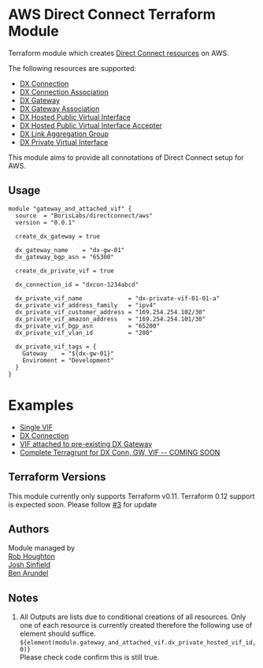 # AWS Direct Connect Terraform Module
Terraform module which creates [Direct Connect resources](https://docs.aws.amazon.com/directconnect/latest/UserGuide/Welcome.html) on AWS.

The following resources are supported:
- [DX Connection](https://www.terraform.io/docs/providers/aws/r/dx_connection.html)
- [DX Connection Association](https://www.terraform.io/docs/providers/aws/r/dx_connection_association.html)
- [DX Gateway](https://www.terraform.io/docs/providers/aws/r/dx_gateway.html)
- [DX Gateway Association](https://www.terraform.io/docs/providers/aws/r/dx_gateway_association.html)
- [DX Hosted Public Virtual Interface](https://www.terraform.io/docs/providers/aws/r/dx_hosted_public_virtual_interface.html)
- [DX Hosted Public Virtual Interface Accepter](https://www.terraform.io/docs/providers/aws/r/dx_hosted_public_virtual_interface_accepter.html)
- [DX Link Aggregation Group](https://www.terraform.io/docs/providers/aws/r/dx_lag.html)
- [DX Private Virtual Interface](https://www.terraform.io/docs/providers/aws/r/dx_private_virtual_interface.html)

This module aims to provide all connotations of Direct Connect setup for AWS.

## Usage
```HCL
module "gateway_and_attached_vif" {
  source  = "BorisLabs/directconnect/aws"
  version = "0.0.1"

  create_dx_gateway = true

  dx_gateway_name    = "dx-gw-01"
  dx_gateway_bgp_asn = "65300"

  create_dx_private_vif = true

  dx_connection_id = "dxcon-1234abcd"

  dx_private_vif_name             = "dx-private-vif-01-01-a"
  dx_private_vif_address_family   = "ipv4"
  dx_private_vif_customer_address = "169.254.254.102/30"
  dx_private_vif_amazon_address   = "169.254.254.101/30"
  dx_private_vif_bgp_asn          = "65200"
  dx_private_vif_vlan_id          = "200"

  dx_private_vif_tags = {
    Gateway    = "${dx-gw-01}"
    Enviroment = "Development"
  }
}
```

# Examples
- [Single VIF](https://github.com/BorisLabs/terraform-aws-directconnect/tree/master/examples/single_vif)
- [DX Connection](https://github.com/BorisLabs/terraform-aws-directconnect/tree/master/examples/dx_connection)
- [VIF attached to pre-existing DX Gateway](https://github.com/BorisLabs/terraform-aws-directconnect/tree/master/examples/dx_gateway_and_private_vif)
- [Complete Terragrunt for DX Conn, GW, VIF -- COMING SOON]()

## Terraform Versions
This module currently only supports Terraform v0.11.
Terraform 0.12 support is expected soon. Please follow [#3](https://github.com/BorisLabs/terraform-aws-directconnect/issues/3) for update

## Authors
Module managed by  
[Rob Houghton](https://github.com/ALLFIVE)  
[Josh Sinfield](https://github.com/JoshiiSinfield)  
[Ben Arundel](https://github.com/barundel)

## Notes
1. All Outputs are lists due to conditional creations of all resources.
   Only one of each resource is currently created therefore the following use of element should suffice.
   ```${element(module.gateway_and_attached_vif.dx_private_hosted_vif_id, 0)}```  
   Please check code confirm this is still true.
   